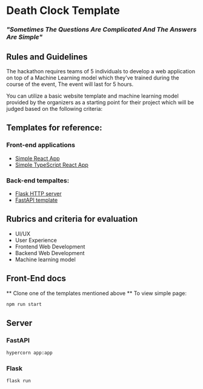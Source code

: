 # Death Clock Template

### *"Sometimes The Questions Are Complicated And The Answers Are Simple"*

## Rules and Guidelines

The hackathon requires teams of 5 individuals to develop a web application on top of a Machine Learning model which they've trained during the course of the event, The event will last for 5 hours.

You can utilize a basic website template and machine learning model provided by the organizers as a starting point for their project which will be judged based on the following criteria:

## Templates for reference:

### Front-end applications
- [Simple React App](https://github.com/AbhijithGanesh/template-simple-react-app)
- [Simple TypeScript React App](https://github.com/AbhijithGanesh/template-typescript-app-react)

### Back-end tempaltes:
- [Flask HTTP server](https://github.com/FidalMathew/GDSC-DeathClock)
- [FastAPI template](https://github.com/AbhijithGanesh/back-end-template-fastAPI)

## Rubrics and criteria for evaluation

- UI/UX
- User Experience
- Frontend Web Development
- Backend Web Development
- Machine learning model

## Front-End docs

** Clone one of the templates mentioned above **
To view simple page:
```bash
npm run start
```

## Server
### FastAPI
```bash
hypercorn app:app
```
### Flask
```bash
flask run
```
